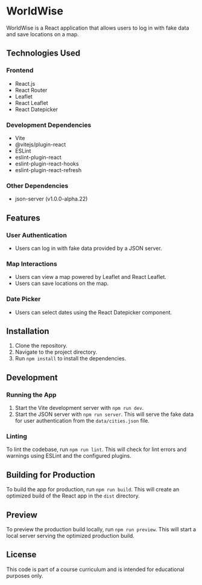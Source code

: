 # WorldWise

WorldWise is a React application that allows users to log in with fake data and save locations on a map.

## Technologies Used

### Frontend
- React.js
- React Router
- Leaflet
- React Leaflet
- React Datepicker

### Development Dependencies
- Vite
- @vitejs/plugin-react
- ESLint
- eslint-plugin-react
- eslint-plugin-react-hooks
- eslint-plugin-react-refresh

### Other Dependencies
- json-server (v1.0.0-alpha.22)

## Features

### User Authentication
- Users can log in with fake data provided by a JSON server.

### Map Interactions
- Users can view a map powered by Leaflet and React Leaflet.
- Users can save locations on the map.

### Date Picker
- Users can select dates using the React Datepicker component.

## Installation

1. Clone the repository.
2. Navigate to the project directory.
3. Run `npm install` to install the dependencies.

## Development

### Running the App

1. Start the Vite development server with `npm run dev`.
2. Start the JSON server with `npm run server`. This will serve the fake data for user authentication from the `data/cities.json` file.

### Linting

To lint the codebase, run `npm run lint`. This will check for lint errors and warnings using ESLint and the configured plugins.

## Building for Production

To build the app for production, run `npm run build`. This will create an optimized build of the React app in the `dist` directory.

## Preview

To preview the production build locally, run `npm run preview`. This will start a local server serving the optimized production build.

## License

This code is part of a course curriculum and is intended for educational purposes only.

